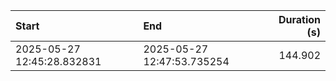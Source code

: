 | Start                      | End                        |   Duration (s) |
|:---------------------------|:---------------------------|---------------:|
| 2025-05-27 12:45:28.832831 | 2025-05-27 12:47:53.735254 |        144.902 |